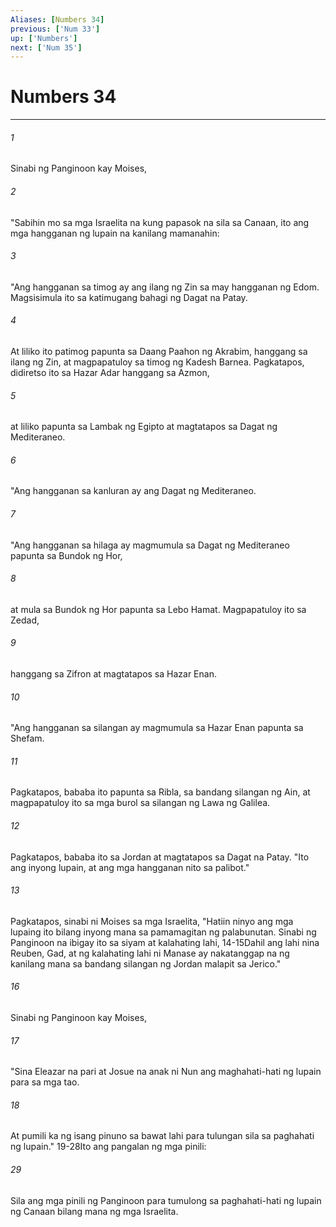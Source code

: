 ```yaml
---
Aliases: [Numbers 34]
previous: ['Num 33']
up: ['Numbers']
next: ['Num 35']
---
```

# Numbers 34

***






















###### 1 










Sinabi ng Panginoon kay Moises, 





















###### 2 










"Sabihin mo sa mga Israelita na kung papasok na sila sa Canaan, ito ang mga hangganan ng lupain na kanilang mamanahin: 





















###### 3 










"Ang hangganan sa timog ay ang ilang ng Zin sa may hangganan ng Edom. Magsisimula ito sa katimugang bahagi ng Dagat na Patay. 





















###### 4 










At liliko ito patimog papunta sa Daang Paahon ng Akrabim, hanggang sa ilang ng Zin, at magpapatuloy sa timog ng Kadesh Barnea. Pagkatapos, didiretso ito sa Hazar Adar hanggang sa Azmon, 





















###### 5 










at liliko papunta sa Lambak ng Egipto at magtatapos sa Dagat ng Mediteraneo. 





















###### 6 










"Ang hangganan sa kanluran ay ang Dagat ng Mediteraneo. 





















###### 7 










"Ang hangganan sa hilaga ay magmumula sa Dagat ng Mediteraneo papunta sa Bundok ng Hor, 





















###### 8 










at mula sa Bundok ng Hor papunta sa Lebo Hamat. Magpapatuloy ito sa Zedad, 





















###### 9 










hanggang sa Zifron at magtatapos sa Hazar Enan. 





















###### 10 










"Ang hangganan sa silangan ay magmumula sa Hazar Enan papunta sa Shefam. 





















###### 11 










Pagkatapos, bababa ito papunta sa Ribla, sa bandang silangan ng Ain, at magpapatuloy ito sa mga burol sa silangan ng Lawa ng Galilea. 





















###### 12 










Pagkatapos, bababa ito sa Jordan at magtatapos sa Dagat na Patay. "Ito ang inyong lupain, at ang mga hangganan nito sa palibot." 





















###### 13 










Pagkatapos, sinabi ni Moises sa mga Israelita, "Hatiin ninyo ang mga lupaing ito bilang inyong mana sa pamamagitan ng palabunutan. Sinabi ng Panginoon na ibigay ito sa siyam at kalahating lahi, 14-15Dahil ang lahi nina Reuben, Gad, at ng kalahating lahi ni Manase ay nakatanggap na ng kanilang mana sa bandang silangan ng Jordan malapit sa Jerico." 





















###### 16 










Sinabi ng Panginoon kay Moises, 





















###### 17 










"Sina Eleazar na pari at Josue na anak ni Nun ang maghahati-hati ng lupain para sa mga tao. 





















###### 18 










At pumili ka ng isang pinuno sa bawat lahi para tulungan sila sa paghahati ng lupain." 19-28Ito ang pangalan ng mga pinili: 





















###### 29 










Sila ang mga pinili ng Panginoon para tumulong sa paghahati-hati ng lupain ng Canaan bilang mana ng mga Israelita.
